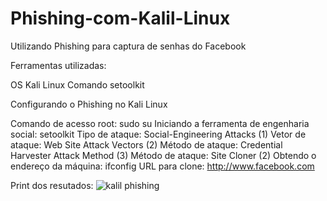 # Phishing-com-Kalil-Linux
Utilizando Phishing para captura de senhas do Facebook


Ferramentas utilizadas:

OS Kali Linux
Comando setoolkit

Configurando o Phishing no Kali Linux

Comando de acesso root: sudo su
Iniciando a ferramenta de engenharia social: setoolkit
Tipo de ataque: Social-Engineering Attacks (1)
Vetor de ataque: Web Site Attack Vectors (2)
Método de ataque: Credential Harvester Attack Method (3)
Método de ataque: Site Cloner (2)
Obtendo o endereço da máquina: ifconfig
URL para clone: http://www.facebook.com

Print dos resutados:
![kalil phishing](https://github.com/user-attachments/assets/986e405b-a683-4f82-86bb-b87c8748e881)
